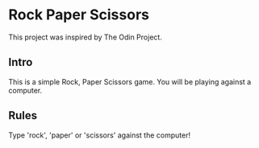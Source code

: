<h1>Rock Paper Scissors</h1>
<p>This project was inspired by The Odin Project.</p>
<h2>Intro</h2>
<p>This is a simple Rock, Paper Scissors game.
You will be playing against a computer. </p>

<h2>Rules</h2>
<p>Type 'rock', 'paper' or 'scissors' against the computer!</p>